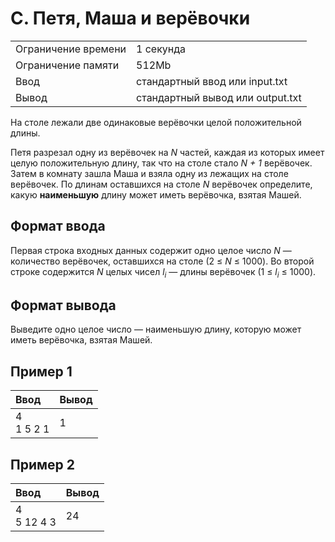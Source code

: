 # C. Петя, Маша и верёвочки
<table>
  <tr>
      <td>Ограничение времени</td>
      <td>1 секунда</td>
  </tr>
  <tr>
      <td>Ограничение памяти</td>
      <td>512Mb</td>
  </tr>
  <tr>
      <td>Ввод</td>
      <td>стандартный ввод или input.txt</td>
  </tr>
  <tr>
      <td>Вывод</td>
      <td>стандартный вывод или output.txt</td>
  </tr>
</table>

На столе лежали две одинаковые верёвочки целой положительной длины.  

Петя разрезал одну из верёвочек на <i>N</i> частей, каждая из которых имеет целую положительную длину, так что на столе стало 
<i>N + 1</i> верёвочек. Затем в комнату зашла Маша и взяла одну из лежащих на столе верёвочек. По длинам оставшихся на столе 
<i>N</i> верёвочек определите, какую <b>наименьшую</b> длину может иметь верёвочка, взятая Машей.

## Формат ввода
Первая строка входных данных содержит одно целое число <i>N</i> — количество верёвочек, оставшихся на столе 
(2 ≤ <i>N</i> ≤ 1000). Во второй строке содержится <i>N</i> целых чисел <i>l<sub>i</sub></i> — длины верёвочек 
(1 ≤ <i>l<sub>i</sub></i> ≤ 1000).

## Формат вывода
Выведите одно целое число — наименьшую длину, которую может иметь верёвочка, взятая Машей.

## Пример 1
| Ввод               | Вывод   |
|:-------------------|:--------|
| 4</br>1 5 2 1</br> | 1       |

## Пример 2
| Ввод                | Вывод   |
|:--------------------|:--------|
| 4</br>5 12 4 3</br> | 24      |
